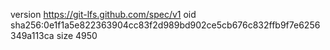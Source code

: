 version https://git-lfs.github.com/spec/v1
oid sha256:0e1f1a5e822363904cc83f2d989bd902ce5cb676c832ffb9f7e6256349a113ca
size 4950
